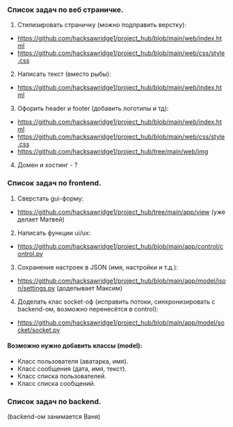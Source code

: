 ### Список задач по веб страничке.

1. Стилизировать страничку (можно подправить верстку):
- https://github.com/hacksawridge1/project_hub/blob/main/web/index.html
- https://github.com/hacksawridge1/project_hub/blob/main/web/css/style.css

2. Написать текст (вместо рыбы):
- https://github.com/hacksawridge1/project_hub/blob/main/web/index.html

3. Офорить header и footer (добавить логотипы и тд):
- https://github.com/hacksawridge1/project_hub/blob/main/web/index.html
- https://github.com/hacksawridge1/project_hub/blob/main/web/css/style.css
- https://github.com/hacksawridge1/project_hub/tree/main/web/img

4. Домен и хостинг - ?

### Список задач по frontend.
1. Сверстать gui-форму:
- https://github.com/hacksawridge1/project_hub/tree/main/app/view (уже делает Матвей)
2. Написать функции ui/ux:
- https://github.com/hacksawridge1/project_hub/blob/main/app/control/control.py
3. Сохранение настроек в JSON (имя, настройки и т.д.):
- https://github.com/hacksawridge1/project_hub/blob/main/app/model/json/settings.py (доделывает Максим)
4. Доделать клас socket-оф (исправить потоки, синхронизировать с backend-ом, возможно перенесётся в control):
- https://github.com/hacksawridge1/project_hub/blob/main/app/model/socket/socket.py

#### Возможно нужно добавить классы (model):
- Класс пользователя (аватарка, имя).
- Класс сообщения (дата, имя, текст).
- Класс списка пользователей.
- Класс списка сообщений.

### Список задач по backend.
(backend-ом занимается Ваня)
